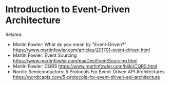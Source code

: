 # Introduction to Event-Driven Architecture

Related:

* Martin Fowler: What do you mean by "Event-Driven?"
	<https://www.martinfowler.com/articles/201701-event-driven.html>
* Martin Fowler: Event Sourcing
	<https://www.martinfowler.com/eaaDev/EventSourcing.html>
* Martin Fowler: CQRS
	<https://www.martinfowler.com/bliki/CQRS.html>
* Nordic Semiconductors: 5 Protocols For Event-Driven API Architectures
	<https://nordicapis.com/5-protocols-for-event-driven-api-architecture>
